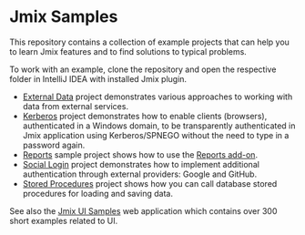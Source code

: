 # Jmix Samples

This repository contains a collection of example projects that can help you to learn Jmix features and to find solutions to typical problems.   

To work with an example, clone the repository and open the respective folder in IntelliJ IDEA with installed Jmix plugin.

- [External Data](external-data-sample) project demonstrates various approaches to working with data from external services.
- [Kerberos](kerberos-sample) project demonstrates how to enable clients (browsers), authenticated in a Windows domain, to be transparently authenticated in Jmix application using Kerberos/SPNEGO without the need to type in a password again.
- [Reports](reports-sample) sample project shows how to use the [Reports add-on](https://docs.jmix.io/jmix/reports/index.html).
- [Social Login](social-login-sample) project demonstrates how to implement additional authentication through external providers: Google and GitHub.
- [Stored Procedures](stored-procedures-sample) project shows how you can call database stored procedures for loading and saving data.

See also the [Jmix UI Samples](https://demo.jmix.io/sampler) web application which contains over 300 short examples related to UI.